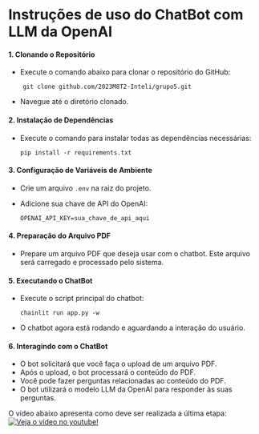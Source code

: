 # Instruções de uso do ChatBot com LLM da OpenAI

#### 1. Clonando o Repositório

-   Execute o comando abaixo para clonar o repositório do GitHub:
```   
    git clone github.com/2023M8T2-Inteli/grupo5.git
```
    
-   Navegue até o diretório clonado.

#### 2. Instalação de Dependências

-   Execute o comando para instalar todas as dependências necessárias:

    ```
    pip install -r requirements.txt
    ```

#### 3. Configuração de Variáveis de Ambiente

-   Crie um arquivo `.env` na raiz do projeto.
-   Adicione sua chave de API do OpenAI:
    
    ```
    OPENAI_API_KEY=sua_chave_de_api_aqui
    ```

#### 4. Preparação do Arquivo PDF

-   Prepare um arquivo PDF que deseja usar com o chatbot. Este arquivo será carregado e processado pelo sistema.

#### 5. Executando o ChatBot

-   Execute o script principal do chatbot:
    
    ```
    chainlit run app.py -w
    ```
    
-   O chatbot agora está rodando e aguardando a interação do usuário.

#### 6. Interagindo com o ChatBot

-   O bot solicitará que você faça o upload de um arquivo PDF.
-   Após o upload, o bot processará o conteúdo do PDF.
-   Você pode fazer perguntas relacionadas ao conteúdo do PDF.
-   O bot utilizará o modelo LLM da OpenAI para responder às suas perguntas.

O vídeo abaixo apresenta como deve ser realizada a última etapa:
[![Veja o vídeo no youtube!](https://i3.ytimg.com/vi/WwcymLsu2Hs/maxresdefault.jpg)](https://youtu.be/WwcymLsu2Hs)
